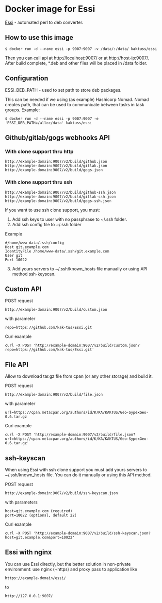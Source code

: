# Docker image for Essi

[Essi](https://github.com/kak-tus/Essi) - automated perl to deb converter.

## How to use this image

```
$ docker run -d --name essi -p 9007:9007 -v /data/:/data/ kaktuss/essi
```

Then you can call api at http://localhost:9007/ or at http://host-ip:9007/. After build complete, *.deb and other
files will be placed in /data folder.

## Configuration

ESSI_DEB_PATH - used to set path to store deb packages.

This can be needed if we using (as example) Hashicorp Nomad. Nomad creates path, that can be used to communicate
between tasks in task groups. Example:

```
$ docker run -d --name essi -p 9007:9007 -e 'ESSI_DEB_PATH=/alloc/data' kaktuss/essi
```

## Github/gitlab/gogs webhooks API

### With clone support thru http

```
http://example-domain:9007/v2/build/github.json
http://example-domain:9007/v2/build/gitlab.json
http://example-domain:9007/v2/build/gogs.json
```

### With clone support thru ssh

```
http://example-domain:9007/v2/build/github-ssh.json
http://example-domain:9007/v2/build/gitlab-ssh.json
http://example-domain:9007/v2/build/gogs-ssh.json
```

If you want to use ssh clone support, you must:
1. Add ssh keys to user with no passphrase to ~/.ssh folder.
2. Add ssh config file to ~/.ssh folder

Example
```
#/home/www-data/.ssh/config
Host git.example.com
IdentityFile /home/www-data/.ssh/git.example.com
User git
Port 10022
```

3. Add yours servers to ~/.ssh/known_hosts file manually or using API method ssh-keyscan.

## Custom API

POST request

```
http://example-domain:9007/v2/build/custom.json
```

with parameter

```
repo=https://github.com/kak-tus/Essi.git
```

Curl example

```
curl -X POST 'http://example-domain:9007/v2/build/custom.json?repo=https://github.com/kak-tus/Essi.git'
```

## File API

Allow to download tar.gz file from cpan (or any other storage) and build it.

POST request

```
http://example-domain:9007/v2/build/file.json
```

with parameter

```
url=https://cpan.metacpan.org/authors/id/K/KA/KAKTUS/Geo-SypexGeo-0.6.tar.gz
```

Curl example

```
curl -X POST 'http://example-domain:9007/v2/build/file.json?url=https://cpan.metacpan.org/authors/id/K/KA/KAKTUS/Geo-SypexGeo-0.6.tar.gz'
```

## ssh-keyscan

When using Essi with ssh clone support you must add yours servers to ~/.ssh/known_hosts file. You can do it manually or using this API method.

POST request

```
http://example-domain:9007/v2/build/ssh-keyscan.json
```

with parameters

```
host=git.example.com (required)
port=10022 (optional, default 22)
```

Curl example

```
curl -X POST 'http://example-domain:9007/v2/build/ssh-keyscan.json?host=git.example.com&port=10022'
```

## Essi with nginx

You can use Essi directly, but the better solution in non-private environment: use nginx (+https) and proxy pass to application like

```
https://example-domain/essi/
```

to

```
http://127.0.0.1:9007/
```
